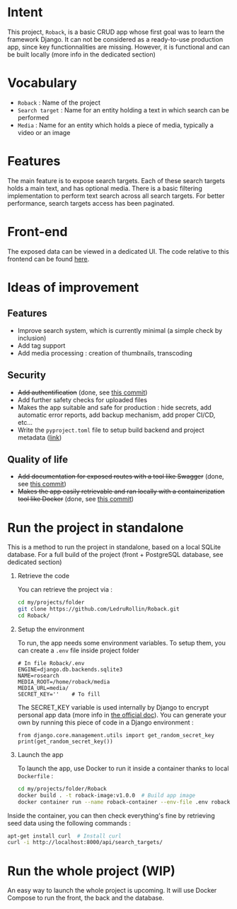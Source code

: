 # Intent

This project, `Roback`, is a basic CRUD app whose first goal was to learn the framework Django. It can not be considered as a ready-to-use production app, since key functionnalities are missing. However, it is functional and can be built locally (more info in the dedicated section)

# Vocabulary

- `Roback` : Name of the project
- `Search target` : Name for an entity holding a text in which search can be performed
- `Media` : Name for an entity which holds a piece of media, typically a video or an image

# Features

The main feature is to expose search targets. Each of these search targets holds a main text, and has optional media. There is a basic filtering implementation to perform text search across all search targets. For better performance, search targets access has been paginated.

# Front-end

The exposed data can be viewed in a dedicated UI. The code relative to this frontend can be found [here](https://github.com/LedruRollin/Rofront).

# Ideas of improvement

## Features
- Improve search system, which is currently minimal (a simple check by inclusion)
- Add tag support
- Add media processing : creation of thumbnails, transcoding

## Security

- ~~Add authentification~~ (done, see [this commit](https://github.com/LedruRollin/Roback/commit/0603d9132396be1fc80392a694a731e2a919701d))
- Add further safety checks for uploaded files
- Makes the app suitable and safe for production : hide secrets, add automatic error reports, add backup mechanism, add proper CI/CD, etc...
- Write the `pyproject.toml` file to setup build backend and project metadata ([link](https://packaging.python.org/en/latest/guides/writing-pyproject-toml/))

## Quality of life

- ~~Add documentation for exposed routes with a tool like Swagger~~ (done, see [this commit](https://github.com/LedruRollin/Roback/commit/8e6ce42b8be01eec38a8c4c16a613334f555cc98))
- ~~Makes the app easily retrievable and ran locally with a containerization tool like Docker~~ (done, see [this commit](https://github.com/LedruRollin/Roback/commit/062ad4bd46f08baa78e0b9b6284f074b8ad54c6a))

# Run the project in standalone

This is a method to run the project in standalone, based on a local SQLite database. For a full build of the project  (front + PostgreSQL database, see dedicated section)
1) Retrieve the code

    You can retrieve the project via :

    ```bash
    cd my/projects/folder
    git clone https://github.com/LedruRollin/Roback.git
    cd Roback/
    ```

2) Setup the environment

    To run, the app needs some environment variables. To setup them, you can create a `.env` file inside project folder

    ```env
    # In file Roback/.env 
    ENGINE=django.db.backends.sqlite3
    NAME=rosearch
    MEDIA_ROOT=/home/roback/media
    MEDIA_URL=media/
    SECRET_KEY=''    # To fill
    ```

    The SECRET_KEY variable is used internally by Django to encrypt personal app data (more info in [the official doc](https://docs.djangoproject.com/en/5.1/ref/settings/#std-setting-SECRET_KEY)).
    You can generate your own by running this piece of code in a Django environment : 
    
    ```python3
    from django.core.management.utils import get_random_secret_key
    print(get_random_secret_key())
    ```

3) Launch the app

    To launch the app, use Docker to run it inside a container thanks to local `Dockerfile` :
    
    ```bash
    cd my/projects/folder/Roback
    docker build . -t roback-image:v1.0.0  # Build app image
    docker container run --name roback-container --env-file .env roback-image:v1.0.0   # Run container
    ```

Inside the container, you can then check everything's fine by retrieving seed data using the following commands :

```bash
apt-get install curl  # Install curl 
curl -i http://localhost:8000/api/search_targets/
```

# Run the whole project (WIP)

An easy way to launch the whole project is upcoming.
It will use Docker Compose to run the front, the back and the database.
